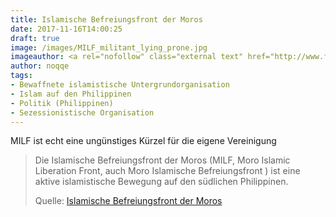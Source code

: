 ```yaml
---
title: Islamische Befreiungsfront der Moros
date: 2017-11-16T14:00:25
draft: true
image: /images/MILF_militant_lying_prone.jpg
imageauthor: <a rel="nofollow" class="external text" href="http://www.flickr.com/people/54106155@N00">Keith Kristoffer Bacongco</a> from Davao, Philippines
author: noqqe
tags:
- Bewaffnete islamistische Untergrundorganisation
- Islam auf den Philippinen
- Politik (Philippinen)
- Sezessionistische Organisation
---
```


MILF ist echt eine ungünstiges Kürzel für die eigene Vereinigung

> Die Islamische Befreiungsfront der Moros (MILF, Moro Islamic Liberation Front,
> auch Moro Islamische Befreiungsfront ) ist eine aktive islamistische Bewegung
> auf den südlichen Philippinen.
>
> Quelle: [Islamische Befreiungsfront der Moros](https://de.wikipedia.org/wiki/Islamische_Befreiungsfront_der_Moros)

